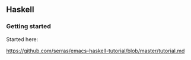 ## Haskell

### Getting started

Started here:

https://github.com/serras/emacs-haskell-tutorial/blob/master/tutorial.md
